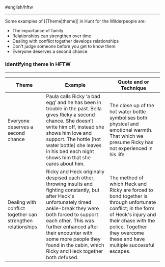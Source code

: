 #english/hftw 

---

Some examples of [[Theme|theme]] in Hunt for the Wilderpeople are:
- The importance of family
- Relationships can strengthen over time
- Dealing with conflict together develops relationships
- Don't judge someone before you get to know them
- Everyone deserves a second chance

### Identifying theme in HFTW
---

| Theme                                                       | Example                                                                                                                                                                                                                                                                                                                           | Quote and or Technique                                                                                                                                                                                                           |
| ----------------------------------------------------------- | --------------------------------------------------------------------------------------------------------------------------------------------------------------------------------------------------------------------------------------------------------------------------------------------------------------------------------- | -------------------------------------------------------------------------------------------------------------------------------------------------------------------------------------------------------------------------------- |
| Everyone deserves a second chance                           | Paula calls Ricky ‘a bad egg’ and he has been in trouble in the past. Bella gives Ricky a second chance. She doesn’t write him off, instead she shows him love and support. The hottie (hot water bottle) she leaves in his bed each night shows him that she cares about him.                                                    | The close up of the hot water bottle symbolises both physical and emotional warmth. That which we presume Ricky has not experienced in his life                                                                                  |
| Dealing with conflict together can strengthen relationships | Ricky and Heck originally despised each other, throwing insults and fighting constantly, but after Heck's unfortunately timed ankle-break they were both forced to support each other. This was further enhanced after their encounter with some more people they found in the cabin, which Ricky and Heck together both defused. | The method of which Heck and Ricky are forced to bond together is through unfortunate conflict; in the form of Heck's injury and their chase with the police. Together they overcome these and have multiple successful escapes. |